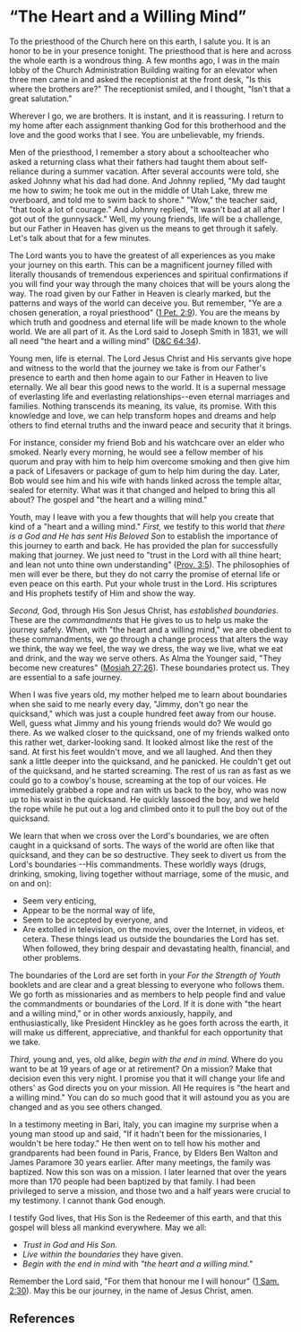# “The Heart and a Willing Mind”

To the priesthood of the Church here on this earth, I salute you. It is an
honor to be in your presence tonight. The priesthood that is here and across
the whole earth is a wondrous thing. A few months ago, I was in the main lobby
of the Church Administration Building waiting for an elevator when three men
came in and asked the receptionist at the front desk, "Is this where the
brothers are?" The receptionist smiled, and I thought, "Isn't that a great
salutation."

Wherever I go, we are brothers. It is instant, and it is reassuring. I return
to my home after each assignment thanking God for this brotherhood and the
love and the good works that I see. You are unbelievable, my friends.

Men of the priesthood, I remember a story about a schoolteacher who asked a
returning class what their fathers had taught them about self-reliance during
a summer vacation. After several accounts were told, she asked Johnny what his
dad had done. And Johnny replied, "My dad taught me how to swim; he took me
out in the middle of Utah Lake, threw me overboard, and told me to swim back
to shore." "Wow," the teacher said, "that took a lot of courage." And Johnny
replied, "It wasn't bad at all after I got out of the gunnysack." Well, my
young friends, life will be a challenge, but our Father in Heaven has given us
the means to get through it safely. Let's talk about that for a few minutes.

The Lord wants you to have the greatest of all experiences as you make your
journey on this earth. This can be a magnificent journey filled with literally
thousands of tremendous experiences and spiritual confirmations if you will
find your way through the many choices that will be yours along the way. The
road given by our Father in Heaven is clearly marked, but the patterns and
ways of the world can deceive you. But remember, "Ye are a chosen generation,
a royal priesthood" ([1 Pet. 2:9](/scriptures/nt/1-pet/2.9?lang=eng#8)). You
are the means by which truth and goodness and eternal life will be made known
to the whole world. We are all part of it. As the Lord said to Joseph Smith in
1831, we will all need "the heart and a willing mind" ([D&amp;C
64:34](/scriptures/dc-testament/dc/64.34?lang=eng#33)).

Young men, life is eternal. The Lord Jesus Christ and His servants give hope
and witness to the world that the journey we take is from our Father's
presence to earth and then home again to our Father in Heaven to live
eternally. We all bear this good news to the world. It is a supernal message
of everlasting life and everlasting relationships--even eternal marriages and
families. Nothing transcends its meaning, its value, its promise. With this
knowledge and love, we can help transform hopes and dreams and help others to
find eternal truths and the inward peace and security that it brings.

For instance, consider my friend Bob and his watchcare over an elder who
smoked. Nearly every morning, he would see a fellow member of his quorum and
pray with him to help him overcome smoking and then give him a pack of
Lifesavers or package of gum to help him during the day. Later, Bob would see
him and his wife with hands linked across the temple altar, sealed for
eternity. What was it that changed and helped to bring this all about? The
gospel and "the heart and a willing mind."

Youth, may I leave with you a few thoughts that will help you create that kind
of a "heart and a willing mind." _First,_ we testify to this world that _there
is a God and He has sent His Beloved Son_ to establish the importance of this
journey to earth and back. He has provided the plan for successfully making
that journey. We just need to "trust in the Lord with all thine heart; and
lean not unto thine own understanding" ([Prov.
3:5](/scriptures/ot/prov/3.5?lang=eng#4)). The philosophies of men will ever
be there, but they do not carry the promise of eternal life or even peace on
this earth. Put your whole trust in the Lord. His scriptures and His prophets
testify of Him and show the way.

_Second,_ God, through His Son Jesus Christ, has _established boundaries._
These are the _commandments_ that He gives to us to help us make the journey
safely. When, with "the heart and a willing mind," we are obedient to these
commandments, we go through a change process that alters the way we think, the
way we feel, the way we dress, the way we live, what we eat and drink, and the
way we serve others. As Alma the Younger said, "They become new creatures"
([Mosiah 27:26](/scriptures/bofm/mosiah/27.26?lang=eng#25)). These boundaries
protect us. They are essential to a safe journey.

When I was five years old, my mother helped me to learn about boundaries when
she said to me nearly every day, "Jimmy, don't go near the quicksand," which
was just a couple hundred feet away from our house. Well, guess what Jimmy and
his young friends would do? We would go there. As we walked closer to the
quicksand, one of my friends walked onto this rather wet, darker-looking sand.
It looked almost like the rest of the sand. At first his feet wouldn't move,
and we all laughed. And then they sank a little deeper into the quicksand, and
he panicked. He couldn't get out of the quicksand, and he started screaming.
The rest of us ran as fast as we could go to a cowboy's house, screaming at
the top of our voices. He immediately grabbed a rope and ran with us back to
the boy, who was now up to his waist in the quicksand. He quickly lassoed the
boy, and we held the rope while he put out a log and climbed onto it to pull
the boy out of the quicksand.

We learn that when we cross over the Lord's boundaries, we are often caught in
a quicksand of sorts. The ways of the world are often like that quicksand, and
they can be so destructive. They seek to divert us from the Lord's boundaries
--His commandments. These worldly ways (drugs, drinking, smoking, living
together without marriage, some of the music, and on and on):

  * Seem very enticing, 
  * Appear to be the normal way of life, 
  * Seem to be accepted by everyone, and 
  * Are extolled in television, on the movies, over the Internet, in videos, et cetera. These things lead us outside the boundaries the Lord has set. When followed, they bring despair and devastating health, financial, and other problems. 

The boundaries of the Lord are set forth in your _For the Strength of Youth_
booklets and are clear and a great blessing to everyone who follows them. We
go forth as missionaries and as members to help people find and value the
commandments or boundaries of the Lord. If it is done with "the heart and a
willing mind," or in other words anxiously, happily, and enthusiastically,
like President Hinckley as he goes forth across the earth, it will make us
different, appreciative, and thankful for each opportunity that we take.

_Third,_ young and, yes, old alike, _begin with the end in mind._ Where do you
want to be at 19 years of age or at retirement? On a mission? Make that
decision even this very night. I promise you that it will change your life and
others' as God directs you on your mission. All He requires is "the heart and
a willing mind." You can do so much good that it will astound you as you are
changed and as you see others changed.

In a testimony meeting in Bari, Italy, you can imagine my surprise when a
young man stood up and said, "If it hadn't been for the missionaries, I
wouldn't be here today." He then went on to tell how his mother and
grandparents had been found in Paris, France, by Elders Ben Walton and James
Paramore 30 years earlier. After many meetings, the family was baptized. Now
this son was on a mission. I later learned that over the years more than 170
people had been baptized by that family. I had been privileged to serve a
mission, and those two and a half years were crucial to my testimony. I cannot
thank God enough.

I testify God lives, that His Son is the Redeemer of this earth, and that this
gospel will bless all mankind everywhere. May we all:

  * _Trust in God and His Son._
  * _Live within the boundaries_ they have given. 
  * _Begin with the end in mind_ with _"the heart and a willing mind."_

Remember the Lord said, "For them that honour me I will honour" ([1 Sam.
2:30](/scriptures/ot/1-sam/2.30?lang=eng#29)). May this be our journey, in the
name of Jesus Christ, amen.

## References

